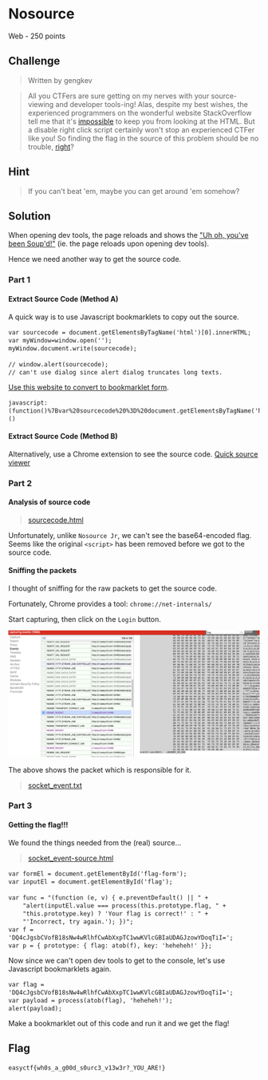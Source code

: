 # Nosource
Web - 250 points

## Challenge 
> Written by gengkev

> All you CTFers are sure getting on my nerves with your source-viewing and developer tools-ing! Alas, despite my best wishes, the experienced programmers on the wonderful website StackOverflow tell me that it's [impossible](https://stackoverflow.com/q/6597224/689161) to keep you from looking at the HTML. But a disable right click script certainly won't stop an experienced CTFer like you! So finding the flag in the source of this problem should be no trouble, [right](http://c1.easyctf.com:12486/)?

## Hint
> If you can't beat 'em, maybe you can get around 'em somehow?

## Solution
When opening dev tools, the page reloads and shows the ["Uh oh, you've been Soup'd!"](http://c1.easyctf.com:12486/soupd?12) (ie. the page reloads upon opening dev tools).

Hence we need another way to get the source code.

### Part 1
#### Extract Source Code (Method A)
A quick way is to use Javascript bookmarklets to copy out the source.

    var sourcecode = document.getElementsByTagName('html')[0].innerHTML;
    var myWindow=window.open('');
    myWindow.document.write(sourcecode);

    // window.alert(sourcecode); 
    // can't use dialog since alert dialog truncates long texts.

[Use this website to convert to bookmarklet form](https://mrcoles.com/bookmarklet/).

    javascript:(function()%7Bvar%20sourcecode%20%3D%20document.getElementsByTagName('html')%5B0%5D.innerHTML%3Bvar%20myWindow%3Dwindow.open('')%3BmyWindow.document.write(sourcecode)%7D)()

#### Extract Source Code (Method B)
Alternatively, use a Chrome extension to see the source code. [Quick source viewer](https://chrome.google.com/webstore/detail/quick-source-viewer/cfmcghennfbpmhemnnfjhkdmnbidpanb/related)

### Part 2
#### Analysis of source code
> [sourcecode.html](sourcecode.html)

Unfortunately, unlike `Nosource Jr`, we can't see the base64-encoded flag. Seems like the original `<script>` has been removed before we got to the source code.

#### Sniffing the packets

I thought of sniffing for the raw packets to get the source code.

Fortunately, Chrome provides a tool: `chrome://net-internals/`

Start capturing, then click on the `Login` button. 

![screenshot.png](screenshot.png)

The above shows the packet which is responsible for it.

>[socket_event.txt](socket_event.txt)

### Part 3
#### Getting the flag!!!

We found the things needed from the (real) source...

> [socket_event-source.html](socket_event-source.html)

    var formEl = document.getElementById('flag-form');
    var inputEl = document.getElementById('flag');

    var func = "(function (e, v) { e.preventDefault() || " +
        "alert(inputEl.value === process(this.prototype.flag, " +
        "this.prototype.key) ? 'Your flag is correct!' : " +
        "'Incorrect, try again.'); })";
    var f = 'DQ4cJgsbCVofB18sNw4wRlhfCwAbXxpTC1wwKVlcGBIaUDAGJzowYDoqTiI=';
    var p = { prototype: { flag: atob(f), key: 'heheheh!' }};


Now since we can't open dev tools to get to the console, let's use Javascript bookmarklets again.

    var flag = 'DQ4cJgsbCVofB18sNw4wRlhfCwAbXxpTC1wwKVlcGBIaUDAGJzowYDoqTiI=';
    var payload = process(atob(flag), 'heheheh!');
    alert(payload);

Make a bookmarklet out of this code and run it and we get the flag!

## Flag
`easyctf{wh0s_a_g00d_s0urc3_v13w3r?_YOU_ARE!}`